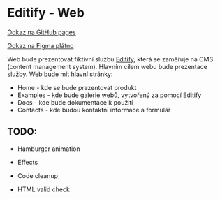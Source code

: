# Editify - Web

[Odkaz na GitHub pages](https://pslib-cz.github.io/2024-p2a-web-volnyprojekt-Filip-Groh)

[Odkaz na Figma plátno](https://www.figma.com/design/uOqXkSCOPTGQDWZEAkvgU4/GrohFilip?node-id=51-817&t=uYBVmWlyjVI0J0hF-1)

Web bude prezentovat fiktivní službu [Editify](https://pslib.sharepoint.com/:w:/s/P2AMME2024sk.1/ETzVMHz3CmRGtytilCYVtxIBEdohwbDzQ63lSK7-NWXlwg?e=SWZbVB), která se zaměřuje na CMS (content management system). Hlavním cílem webu bude prezentace služby. Web bude mít hlavní stránky: 
- Home - kde se bude prezentovat produkt
- Examples - kde bude galerie webů, vytvořený za pomocí Editify
- Docs - kde bude dokumentace k použití
- Contacts - kde budou kontaktní informace a formulář

## TODO:
- Hamburger animation
- Effects
- Code cleanup

- HTML valid check